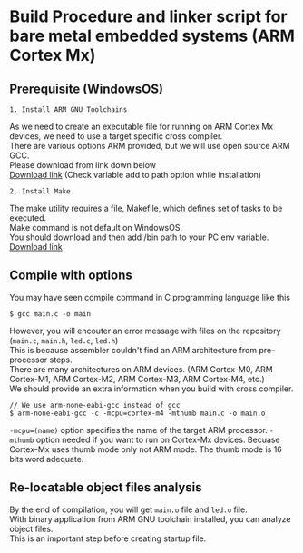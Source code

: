 # Build Procedure and linker script for bare metal embedded systems (ARM Cortex Mx)

## Prerequisite (WindowsOS)
```
1. Install ARM GNU Toolchains 
```
As we need to create an executable file for running on ARM Cortex Mx devices, we need to use a target specific cross compiler.<br>
There are various options ARM provided, but we will use open source ARM GCC. <br>
Please download from link down below <br>
[Download link](https://developer.arm.com/downloads/-/arm-gnu-toolchain-downloads)
(Check variable add to path option while installation)
<br>
```
2. Install Make
```
The make utility requires a file, Makefile, which defines set of tasks to be executed.  <br>
Make command is not default on WindowsOS. <br>
You should download and then add /bin path to your PC env variable.  <br>
[Download link](https://gnuwin32.sourceforge.net/packages/make.htm)

## Compile with options

You may have seen compile command in C programming language like this 
```
$ gcc main.c -o main
```
However, you will encouter an error message with files on the repository (`main.c`, `main.h`, `led.c`, `led.h`)<br>
This is because assembler couldn't find an ARM architecture from pre-processor steps. <br>
There are many architectures on ARM devices. (ARM Cortex-M0, ARM Cortex-M1, ARM Cortex-M2, ARM Cortex-M3, ARM Cortex-M4, etc.) <br>
We should provide an extra information when you build with cross compiler. 
```
// We use arm-none-eabi-gcc instead of gcc
$ arm-none-eabi-gcc -c -mcpu=cortex-m4 -mthumb main.c -o main.o
```
`-mcpu=(name)` option specifies the name of the target ARM processor. 
`-mthumb` option needed if you want to run on Cortex-Mx devices. Becuase Cortex-Mx uses thumb mode only not ARM mode. The thumb mode is 16 bits word adequate. 

## Re-locatable object files analysis 
By the end of compilation, you will get `main.o` file and `led.o` file. <br>
With binary application from ARM GNU toolchain installed, you can analyze object files. <br>
This is an important step before creating startup file.  <br>



